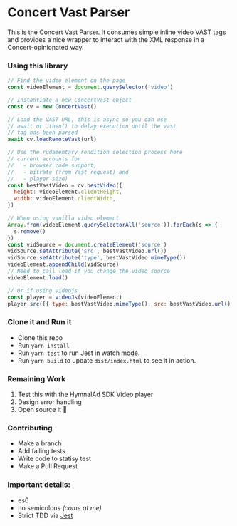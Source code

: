 # Concert Vast Parser

This is the Concert Vast Parser. It consumes simple inline video VAST tags and provides a nice wrapper to interact with the XML response in a Concert-opinionated way.

### Using this library

```js
// Find the video element on the page
const videoElement = document.querySelector('video')

// Instantiate a new ConcertVast object
const cv = new ConcertVast()

// Load the VAST URL, this is async so you can use
// await or .then() to delay execution until the vast
// tag has been parsed
await cv.loadRemoteVast(url)

// Use the rudamentary rendition selection process here
// current accounts for
//   - browser code support,
//   - bitrate (from Vast request) and
//   - player size)
const bestVastVideo = cv.bestVideo({
  height: videoElement.clientHeight,
  width: videoElement.clientWidth,
})

// When using vanilla video element
Array.from(videoElement.querySelectorAll('source')).forEach(s => {
  s.remove()
})
const vidSource = document.createElement('source')
vidSource.setAttribute('src', bestVastVideo.url())
vidSource.setAttribute('type', bestVastVideo.mimeType())
videoElement.appendChild(vidSource)
// Need to call load if you change the video source
videoElement.load()

// Or if using videojs
const player = videoJs(videoElement)
player.src([{ type: bestVastVideo.mimeType(), src: bestVastVideo.url() }])
```

### Clone it and Run it

- Clone this repo
- Run `yarn install`
- Run `yarn test` to run Jest in watch mode.
- Run `yarn build` to update `dist/index.html` to see it in action.

### Remaining Work

1. Test this with the HymnalAd SDK Video player
1. Design error handling
1. Open source it 🙏

### Contributing

- Make a branch
- Add failing tests
- Write code to statisy test
- Make a Pull Request

### Important details:

- es6
- no semicolons _(come at me)_
- Strict TDD via [Jest](https://jestjs.io/)
